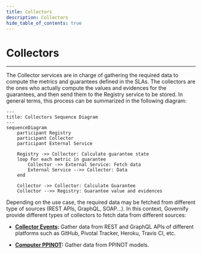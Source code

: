 ```yaml
---
title: Collectors
description: Collectors
hide_table_of_contents: true
---
```


# Collectors

---

The Collector services are in charge of gathering the required data to compute the metrics and guarantees defined in the SLAs. The collectors are the ones who actually compute the values and evidences for the guarantees, and then send them to the Registry service to be stored. In general terms, this process can be summarized in the following diagram:

```mermaid
---
title: Collectors Sequence Diagram
---
sequenceDiagram
    participant Registry
    participant Collector
    participant External Service

    Registry ->> Collector: Calculate guarantee state
    loop For each metric in guarantee
        Collector ->> External Service: Fetch data
        External Service -->> Collector: Data
    end

    Collector ->> Collector: Calculate Guarantee
    Collector -->> Registry: Guarantee value and evidences
```

Depending on the use case, the required data may be fetched from different type of sources (REST APIs, GraphQL, SOAP...). In this context, Governify provide different types of collectors to fetch data from different sources:

* **[Collector Events](/development/services/collectors/collector-events):** Gather data from REST and GraphQL APIs of different platforms such as GitHub, Pivotal Tracker, Heroku, Travis CI, etc.

* **[Computer PPINOT](/development/services/collectors/collector-ppinot):** Gather data from PPINOT models.